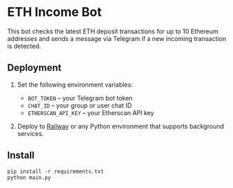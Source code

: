 # ETH Income Bot

This bot checks the latest ETH deposit transactions for up to 10 Ethereum addresses and sends a message via Telegram if a new incoming transaction is detected.

## Deployment

1. Set the following environment variables:
   - `BOT_TOKEN` – your Telegram bot token
   - `CHAT_ID` – your group or user chat ID
   - `ETHERSCAN_API_KEY` – your Etherscan API key

2. Deploy to [Railway](https://railway.app) or any Python environment that supports background services.

## Install

```
pip install -r requirements.txt
python main.py
```
